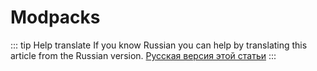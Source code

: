# Modpacks

::: tip Help translate
If you know Russian you can help by translating this article from the Russian version.
[Русская версия этой статьи](/ru/guide/distribution/modpacks/)
:::
